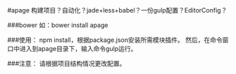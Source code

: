#apage
构建项目？自动化？jade+less+babel？一份gulp配置？EditorConfig？

###bower
如：bower install apage

###使用：
npm install，根据package.json安装所需模块插件。
然后，在命令窗口中进入到apage目录下，输入命令gulp运行。

###注意：
请根据项目结构情况更改配置。   
